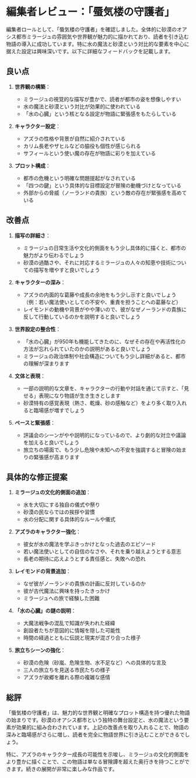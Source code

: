 # 編集者レビュー：「蜃気楼の守護者」

編集者ロールとして、「蜃気楼の守護者」を確認しました。全体的に砂漠のオアシス都市ミラージュの雰囲気や世界観が魅力的に描かれており、読者を引き込む物語の導入に成功しています。特に水の魔法と砂漠という対比的な要素を中心に据えた設定は興味深いです。以下に詳細なフィードバックを記載します。

## 良い点

1. **世界観の構築**：
   - ミラージュの視覚的な描写が豊かで、読者が都市の姿を想像しやすい
   - 水の魔法と砂漠という対比が効果的に使われている
   - 「水の心臓」という核となる設定が物語に緊張感をもたらしている

2. **キャラクター設定**：
   - アズラの性格や背景が自然に紹介されている
   - カリム長老やザヒルなどの脇役も個性が感じられる
   - サフィールという使い魔の存在が物語に彩りを加えている

3. **プロット構成**：
   - 都市の危機という明確な問題提起がなされている
   - 「四つの鍵」という具体的な目標設定が冒険の動機づけとなっている
   - 外部からの脅威（ノーランドの貴族）という敵の存在が緊張感を高めている

## 改善点

1. **描写の詳細さ**：
   - ミラージュの日常生活や文化的側面をもう少し具体的に描くと、都市の魅力がより伝わるでしょう
   - 砂漠の過酷さや、それに対応するミラージュの人々の知恵や技術についての描写を増やすと良いでしょう

2. **キャラクターの深み**：
   - アズラの内面的な葛藤や成長の余地をもう少し示すと良いでしょう（例：若い魔法使いとしての不安や、重責を担うことへの葛藤など）
   - レイモンドの動機や背景がやや薄いので、彼がなぜノーランドの貴族に反して行動しているのかを説明すると良いでしょう

3. **世界設定の整合性**：
   - 「水の心臓」が950年も機能してきたのに、なぜその存在や再活性化の方法が忘れられていたのかの説明があると良いでしょう
   - ミラージュの政治体制や社会構造についてもう少し詳細があると、都市の理解が深まります

4. **文体と表現**：
   - 一部の説明的な文章を、キャラクターの行動や対話を通じて示すと、「見せる」表現になり物語が生き生きとします
   - 砂漠特有の感覚表現（熱さ、乾燥、砂の感触など）をより多く取り入れると臨場感が増すでしょう

5. **ペースと緊張感**：
   - 評議会のシーンがやや説明的になっているので、より劇的な対立や議論を加えると良いでしょう
   - 旅立ちの場面で、もう少し危険や未知への不安を強調すると冒険の始まりの緊張感が高まります

## 具体的な修正提案

1. **ミラージュの文化的側面の追加**：
   - 水を大切にする独自の儀式や祭り
   - 砂漠の民ならではの挨拶や習慣
   - 水の分配に関する具体的なルールや儀式

2. **アズラのキャラクター強化**：
   - 彼女が水の魔法を学ぶきっかけとなった過去のエピソード
   - 若い魔法使いとしての自信のなさや、それを乗り越えようとする意志
   - 長老の期待に応えようとする責任感と、失敗への恐れ

3. **レイモンドの背景追加**：
   - なぜ彼がノーランドの貴族の計画に反対しているのか
   - 彼が古代魔法に興味を持ったきっかけ
   - ミラージュへの旅で経験した困難

4. **「水の心臓」の謎の説明**：
   - 大魔法戦争の混乱で知識が失われた経緯
   - 創設者たちが意図的に情報を隠した可能性
   - 時間の経過とともに伝説と現実が混ざり合った様子

5. **旅立ちシーンの強化**：
   - 砂漠の危険（砂嵐、危険生物、水不足など）への具体的な言及
   - 三人の旅立ちを見送る市民たちの様子
   - アズラが故郷を離れる際の複雑な感情

## 総評

「蜃気楼の守護者」は、魅力的な世界観と明確なプロット構造を持つ優れた物語の始まりです。砂漠のオアシス都市という独特の舞台設定と、水の魔法という要素が効果的に組み合わされています。上記の改善点を取り入れることで、物語の深みと臨場感がさらに増し、読者を完全に物語世界に引き込むことができるでしょう。

特に、アズラのキャラクター成長の可能性を示唆し、ミラージュの文化的側面をより豊かに描くことで、この物語は単なる冒険譚を超えた奥行きを持つことができます。続きの展開が非常に楽しみな作品です。